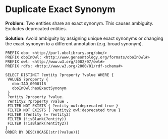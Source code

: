 # Duplicate Exact Synonym

**Problem:** Two entities share an exact synonym. This causes ambiguity. Excludes deprecated entities.

**Solution:** Avoid ambiguity by assigning unique exact synonyms or changing the exact synonym to a different annotation (e.g. broad synonym).

```sparql
PREFIX obo: <http://purl.obolibrary.org/obo/>
PREFIX oboInOwl: <http://www.geneontology.org/formats/oboInOwl#>
PREFIX owl: <http://www.w3.org/2002/07/owl#>
PREFIX rdfs: <http://www.w3.org/2000/01/rdf-schema#>

SELECT DISTINCT ?entity ?property ?value WHERE {
 VALUES ?property {
   obo:IAO_0000118
   oboInOwl:hasExactSynonym
 }
 ?entity ?property ?value.
 ?entity2 ?property ?value .
 FILTER NOT EXISTS { ?entity owl:deprecated true }
 FILTER NOT EXISTS { ?entity2 owl:deprecated true }
 FILTER (?entity != ?entity2)
 FILTER (!isBlank(?entity))
 FILTER (!isBlank(?entity2))
}
ORDER BY DESC(UCASE(str(?value)))
```
